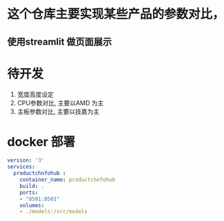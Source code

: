 # 这个仓库主要实现某些产品的参数对比， 
  ## 使用streamlit 做页面展示





# 待开发
  1. 宽度高度设定
  2. CPU参数对比, 主要以AMD 为主
  3. 主板参数对比, 主要以技嘉为主



# docker 部署
```yaml
version: '3'
services:
  productchnfohub :
    container_name: productchnfohub
    build: .
    ports:
    - "8501:8501"
    volumes:
    - ./models:/src/models
```
